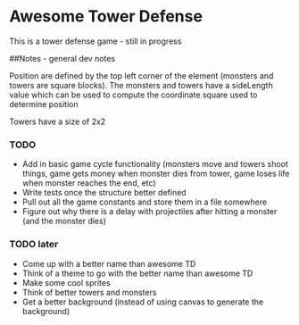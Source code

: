# Awesome Tower Defense
This is a tower defense game - still in progress

##Notes - general dev notes

Position are defined by the top left corner of the element (monsters and towers are square blocks). The monsters and towers have a sideLength value which can be used to compute the coordinate square used to determine position

Towers have a size of 2x2

### TODO

* Add in basic game cycle functionality (monsters move and towers shoot things, game gets money when monster dies from tower, game loses life when monster reaches the end, etc)
* Write tests once the structure better defined
* Pull out all the game constants and store them in a file somewhere
* Figure out why there is a delay with projectiles after hitting a monster (and the monster dies)

### TODO later
* Come up with a better name than awesome TD
* Think of a theme to go with the better name than awesome TD
* Make some cool sprites
* Think of better towers and monsters
* Get a better background (instead of using canvas to generate the background)
